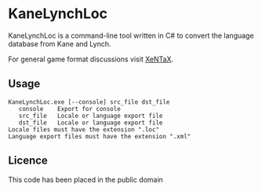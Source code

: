 # KaneLynchLoc

KaneLynchLoc is a command-line tool written in C# to convert the language database from Kane and Lynch.

For general game format discussions visit [XeNTaX][1].


## Usage

    KaneLynchLoc.exe [--console] src_file dst_file
       console    Export for console
       src_file   Locale or language export file
       dst_file   Locale or language export file
    Locale files must have the extension ".loc"
    Language export files must have the extension ".xml"

## Licence

This code has been placed in the public domain

[1]:http://forum.xentax.com/viewforum.php?f=10
